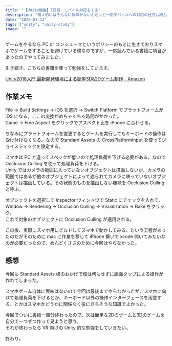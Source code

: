 ```yaml
---
title: "【Unity勉強】7日目：モバイル対応をする"
description: "個人的にはそんなに興味がないんだけど一応モバイルへの対応の仕方も読んでみた"
date: "2020-01-12"
tags: ["unity", "unity-study"]
image: ""
---
```


ゲームをやるなら PC or コンシューマというポリシーのもとに生きておりスマホでゲームをすることを避けている僕なのですが、一応読んでいる書籍に項目があったのでやってみました。

引き続き、こちらの書籍を使って勉強をしています。

[Unity2018入門 最新開発環境による簡単3D&2Dゲーム制作 - Amazon](https://www.amazon.co.jp/dp/4797397667)

## 作業メモ

File -> Build Settings -> iOS を選択 -> Switch Platform でプラットフォームが iOS になる。ここの変換がめちゃくちゃ時間がかかった。  
Game -> Free Aspect をクリックでアスペクト比を iPhone に合わせる。

ちなみにプラットフォームを変更するとゲームを実行してもキーボードの操作は受け付けなくなる。なので Standard Assets の CrossPlatformInput を使ってジョイスティックを設定する。

スマホは PC と違ってスペックが低いので処理負荷を下げる必要がある。なので Occlusion Culling を使って処理負荷を下げる。  
Unity ではカメラの範囲に入っていないオブジェクトは描画しないが、カメラの範囲ではあるが他のオブジェクトによって遮られてカメラに映っていないオブジェクトは描画している。その状態のものを描画しない機能を Occlusion Culling と呼ぶ。

オブジェクトを選択して Inspector ウィンドウで Static にチェックを入れて、 Window -> Rendering -> Occlusion Culling -> Visualization -> Bake をクリック。  
これで対象のオブジェクトに Occlusion Culling が適用される。

この後、実際にスマホ用にビルドしてスマホで動かしてみる、という工程があったのだがそのために mac に作業を移して iPhone 繋いで xcode 開いてみたいなのが必要だったので、めんどくささのために今回はやらなかった。

## 感想

今回も Standard Assets 様のおかげで僕は何もせずに画面タップによる操作が作れてしまった。

スマホゲーム自体に興味はないので今回は最後までやらなかったが、スマホに向けて処理負荷を下げるとか、キーボード以外の操作インターフェースを用意する、とかはスマホかどうかに関係なく役に立ちそうな知識でよかった。

今回でついに書籍一冊分終わったので、次は簡単な2Dのゲームと3Dのゲームを自分で一つずつ作って見ようと思う。  
それが終わったら VR 向けの Unity 的な勉強をしていきたい。

終わり。
